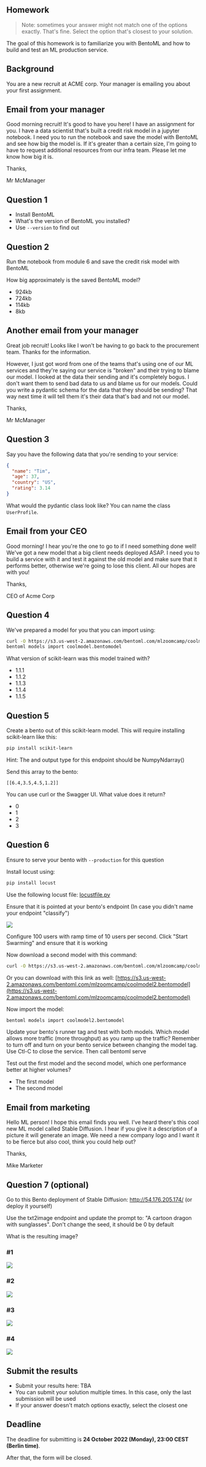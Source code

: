 ## Homework

> Note: sometimes your answer might not match one of the options exactly. That's fine. 
Select the option that's closest to your solution.

The goal of this homework is to familiarize you with BentoML and how to build and test an ML production service.

## Background

You are a new recruit at ACME corp. Your manager is emailing you about your first assignment.


## Email from your manager

Good morning recruit! It's good to have you here! I have an assignment for you. I have a data scientist that's built
a credit risk model in a jupyter notebook. I need you to run the notebook and save the model with BentoML and see
how big the model is. If it's greater than a certain size, I'm going to have to request additional resources from 
our infra team. Please let me know how big it is.

Thanks,

Mr McManager


## Question 1

* Install BentoML
* What's the version of BentoML you installed?
* Use `--version` to find out


## Question 2

Run the notebook from module 6 and save the credit risk model with BentoML

How big approximately is the saved BentoML model?

* 924kb
* 724kb
* 114kb
* 8kb



## Another email from your manager

Great job recruit! Looks like I won't be having to go back to the procurement team. Thanks for the information.

However, I just got word from one of the teams that's using one of our ML services and they're saying our service is "broken"
and their trying to blame our model. I looked at the data their sending and it's completely bogus. I don't want them
to send bad data to us and blame us for our models. Could you write a pydantic schema for the data that they should be sending?
That way next time it will tell them it's their data that's bad and not our model.

Thanks,

Mr McManager

## Question 3

Say you have the following data that you're sending to your service:

```json
{
  "name": "Tim",
  "age": 37,
  "country": "US",
  "rating": 3.14
}
```

What would the pydantic class look like? You can name the class `UserProfile`.


## Email from your CEO

Good morning! I hear you're the one to go to if I need something done well! We've got a new model that a big client
needs deployed ASAP. I need you to build a service with it and test it against the old model and make sure that it performs
better, otherwise we're going to lose this client. All our hopes are with you!

Thanks,

CEO of Acme Corp

## Question 4

We've prepared a model for you that you can import using:

```bash
curl -O https://s3.us-west-2.amazonaws.com/bentoml.com/mlzoomcamp/coolmodel.bentomodel
bentoml models import coolmodel.bentomodel
```

What version of scikit-learn was this model trained with?

* 1.1.1
* 1.1.2
* 1.1.3
* 1.1.4
* 1.1.5

## Question 5 

Create a bento out of this scikit-learn model. This will require installing scikit-learn like this:
```bash
pip install scikit-learn
```

Hint: The and output type for this endpoint should be NumpyNdarray()

Send this array to the bento:

```
[[6.4,3.5,4.5,1.2]]
```

You can use curl or the Swagger UI. What value does it return? 

* 0
* 1
* 2
* 3

## Question 6

Ensure to serve your bento with `--production` for this question

Install locust using:

```bash
pip install locust
```

Use the following locust file: [locustfile.py](locustfile.py)

Ensure that it is pointed at your bento's endpoint (In case you didn't name your endpoint "classify")

<img src="resources/classify-endpoint.png">

Configure 100 users with ramp time of 10 users per second. Click "Start Swarming" and ensure that it is working

Now download a second model with this command:

```bash
curl -O https://s3.us-west-2.amazonaws.com/bentoml.com/mlzoomcamp/coolmodel2.bentomodel
```

Or you can download with this link as well:
[https://s3.us-west-2.amazonaws.com/bentoml.com/mlzoomcamp/coolmodel2.bentomodel](https://s3.us-west-2.amazonaws.com/bentoml.com/mlzoomcamp/coolmodel2.bentomodel)

Now import the model:

```bash
bentoml models import coolmodel2.bentomodel
```

Update your bento's runner tag and test with both models. Which model allows more traffic (more throughput) as you ramp up the traffic?
Remember to turn off and turn on your bento service between changing the model tag. Use Ctl-C to close the service. Then call bentoml serve

Test out the first model and the second model, which one performance better at higher volumes?

* The first model
* The second model


## Email from marketing

Hello ML person! I hope this email finds you well. I've heard there's this cool new ML model called Stable Diffusion.
I hear if you give it a description of a picture it will generate an image. We need a new company logo and I want it
to be fierce but also cool, think you could help out?

Thanks,

Mike Marketer


## Question 7 (optional)

Go to this Bento deployment of Stable Diffusion: http://54.176.205.174/ (or deploy it yourself)

Use the txt2image endpoint and update the prompt to: "A cartoon dragon with sunglasses". 
Don't change the seed, it should be 0 by default

What is the resulting image?

### #1
<img src="resources/dragon1.jpeg">

### #2 
<img src="resources/dragon2.jpeg">

### #3 
<img src="resources/dragon3.jpeg">

### #4
<img src="resources/dragon4.jpeg">


## Submit the results

* Submit your results here: TBA
* You can submit your solution multiple times. In this case, only the last submission will be used 
* If your answer doesn't match options exactly, select the closest one


## Deadline

The deadline for submitting is **24 October 2022 (Monday), 23:00 CEST (Berlin time)**. 

After that, the form will be closed.
